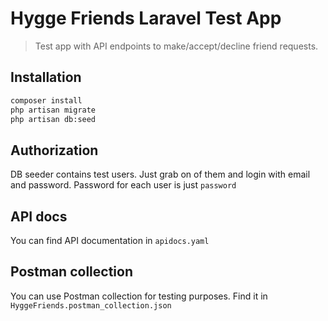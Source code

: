 # Hygge Friends Laravel Test App
> Test app with API endpoints to make/accept/decline friend requests.

## Installation


```sh
composer install
php artisan migrate
php artisan db:seed
```


## Authorization

DB seeder contains test users. 
Just grab on of them and login with email and password.
Password for each user is just `password`

## API docs

You can find API documentation in `apidocs.yaml`

## Postman collection

You can use Postman collection for testing purposes. Find it in `HyggeFriends.postman_collection.json`